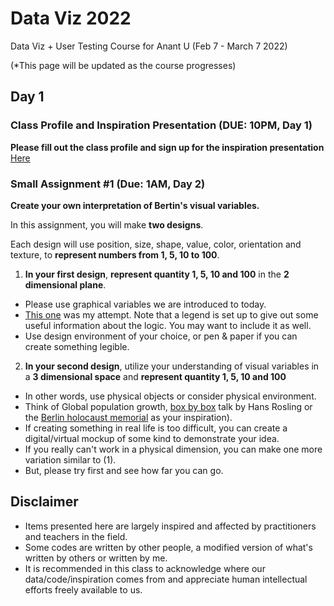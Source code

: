 # Data Viz 2022
Data Viz + User Testing Course for Anant U  (Feb 7 - March 7 2022)

(*This page will be updated as the course progresses)

## Day 1 
### Class Profile and Inspiration Presentation (DUE: 10PM, Day 1)
**Please fill out the class profile and sign up for the inspiration presentation**  [Here](https://docs.google.com/spreadsheets/d/1hqO6sTgWDcqLJRc5cOU7MpTVHtszK8ja8HXTSAnR7wU/)

### Small Assignment #1 (Due: 1AM, Day 2)
**Create your own interpretation of Bertin's visual variables.** 

In this assignment, you will make **two designs**.

Each design will use position, size, shape, value, color, orientation and texture, to **represent numbers from 1, 5, 10 to 100**. 

1. **In your first design**, **represent quantity 1, 5, 10 and 100** in the **2 dimensional plane**.
- Please use graphical variables we are introduced to today. 
- [This one](https://www.figma.com/file/PKKJAx6Cy6YpSESg3IJyZT/Retinal-Variables-Exercise) was my attempt. 
Note that a legend is set up to give out some useful information about the logic. You may want to include it as well. 
- Use design environment of your choice, or pen & paper if you can create something legible.

2.  **In your second design**, utilize your understanding of visual variables in a **3 dimensional space** and **represent quantity 1, 5, 10 and 100**
- In other words, use physical objects or consider physical environment. 
- Think of Global population growth, [box by box](https://www.ted.com/talks/hans_rosling_global_population_growth_box_by_box) talk by Hans Rosling or the [Berlin holocaust memorial](https://en.wikipedia.org/wiki/Memorial_to_the_Murdered_Jews_of_Europe) as your inspiration).  
- If creating something in real life is too difficult, you can create a digital/virtual mockup of some kind to demonstrate your idea. 
- If you really can't work in a physical dimension, you can make one more variation similar to (1). 
- But, please try first and see how far you can go. 


## Disclaimer
- Items presented here are largely inspired and affected by practitioners and teachers in the field.
- Some codes are written by other people, a modified version of what's written by others or written by me.
- It is recommended in this class to acknowledge where our data/code/inspiration comes from and appreciate human intellectual efforts freely available to us. 
